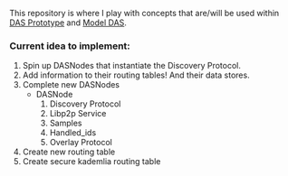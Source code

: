 This repository is where I play with concepts that are/will be used within [DAS Prototype](https://github.com/ChainSafe/das-prototype) and [Model DAS](https://github.com/EchoAlice/Model-DAS).



### Current idea to implement:
1.  Spin up DASNodes that instantiate the Discovery Protocol.   
2.  Add information to their routing tables! And their data stores.
3.  Complete new DASNodes
    - DASNode
        1. Discovery Protocol
        2. Libp2p Service
        3. Samples
        4. Handled_ids
        5. Overlay Protocol 
4.  Create new routing table
5.  Create secure kademlia routing table 